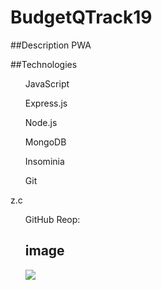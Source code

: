 # BudgetQTrack19

##Description
PWA

##Technologies
<ul>JavaScript</ul>
<ul>Express.js</ul>
<ul>Node.js</ul>
<ul>MongoDB</ul>
<ul>Insominia</ul>
<ul>Git</ul>z.c
<ul>GitHub Reop:


## image
<img src="../public/assets/budgetqtracker.png" >
